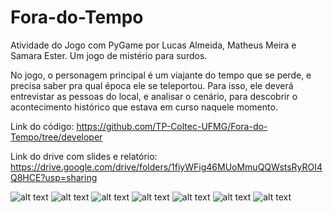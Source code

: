 # Fora-do-Tempo
Atividade do Jogo com PyGame por Lucas Almeida, Matheus Meira e Samara Ester.
Um jogo de mistério para surdos.

No jogo, o personagem principal é um viajante do tempo que se perde, e precisa saber pra qual época ele se teleportou. Para isso, ele deverá entrevistar as pessoas do local, e analisar o cenário, para descobrir o acontecimento histórico que estava em curso naquele momento.

Link do código: https://github.com/TP-Coltec-UFMG/Fora-do-Tempo/tree/developer

Link do drive com slides e relatório: https://drive.google.com/drive/folders/1fiyWFig46MUoMmuQQWstsRyROI4Q8HCE?usp=sharing

![alt text](https://github.com/TP-Coltec-UFMG/Fora-do-Tempo/blob/developer/1.png?raw=true)
![alt text](https://github.com/TP-Coltec-UFMG/Fora-do-Tempo/blob/developer/2.png?raw=true)
![alt text](https://github.com/TP-Coltec-UFMG/Fora-do-Tempo/blob/developer/3.png?raw=true)
![alt text](https://github.com/TP-Coltec-UFMG/Fora-do-Tempo/blob/developer/9.png?raw=true)
![alt text](https://github.com/TP-Coltec-UFMG/Fora-do-Tempo/blob/developer/10.png?raw=true)
![alt text](https://github.com/TP-Coltec-UFMG/Fora-do-Tempo/blob/developer/11.png?raw=true)
![alt text](https://github.com/TP-Coltec-UFMG/Fora-do-Tempo/blob/developer/16.png?raw=true)
